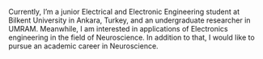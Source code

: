 Currently, I’m a junior Electrical and Electronic Engineering student at Bilkent University in Ankara, Turkey, and an undergraduate researcher in UMRAM. Meanwhile, I am interested in applications of Electronics engineering in the field of Neuroscience. In addition to that, I would like to pursue an academic career in Neuroscience.
